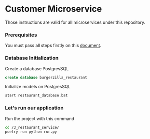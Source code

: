 # Customer Microservice

Those instructions are valid for all microservices under this repository.

### Prerequisites
You must pass all steps firstly on this [document](../README.md). 

### Database Initialization
Create a database PostgresSQL
```sql
create database burgerzilla_restaurant
```
Initialize models on PostgresSQL
```bash
start restaurant_database.bat
```
### Let's run our application
Run the project with this command
```bash
cd /3_restaurant_service/
poetry run python run.py
```     
